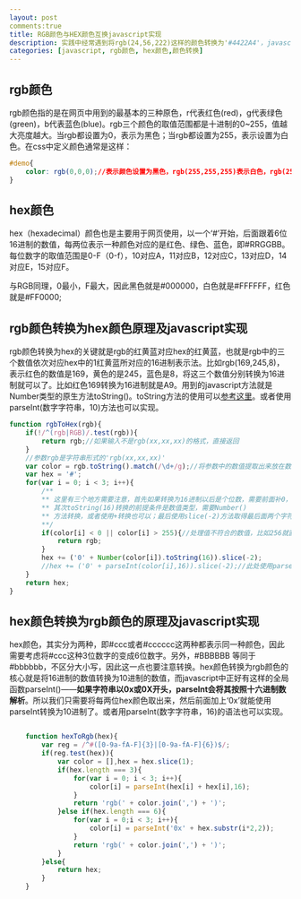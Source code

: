 ```yaml
---
layout: post
comments:true
title: RGB颜色与HEX颜色互换javascript实现
description: 实践中经常遇到将rgb(24,56,222)这样的颜色转换为'#4422A4'，javascript实现方式如下
categories: [javascript, rgb颜色, hex颜色,颜色转换]
---
```

	
## rgb颜色

rgb颜色指的是在网页中用到的最基本的三种原色，r代表红色(red)，g代表绿色(green)，b代表蓝色(blue)。rgb三个颜色的取值范围都是十进制的0~255，值越大亮度越大。当rgb都设置为0，表示为黑色；当rgb都设置为255，表示设置为白色。在css中定义颜色通常是这样：

```css
#demo{
    color: rgb(0,0,0);//表示颜色设置为黑色，rgb(255,255,255)表示白色，rgb(255,0,0)表示红色。
}
```

## hex颜色

hex（hexadecimal）颜色也是主要用于网页使用，以一个‘#’开始，后面跟着6位16进制的数值，每两位表示一种颜色对应的是红色、绿色、蓝色，即#RRGGBB。每位数字的取值范围是0-F（0-f），10对应A，11对应B，12对应C，13对应D，14对应E，15对应F。

与RGB同理，0最小，F最大，因此黑色就是#000000，白色就是#FFFFFF，红色就是#FF0000;

## rgb颜色转换为hex颜色原理及javascript实现

rgb颜色转换为hex的关键就是rgb的红黄蓝对应hex的红黄蓝，也就是rgb中的三个数值依次对应hex中的1红黄蓝所对应的16进制表示法。比如rgb(169,245,8)，表示红色的数值是169，黄色的是245，蓝色是8，将这三个数值分别转换为16进制就可以了。比如红色169转换为16进制就是A9。用到的javascript方法就是Number类型的原生方法toString()。toString方法的使用可以[参考这里](http://javascript.ruanyifeng.com/stdlib/number.html#toc3)。或者使用parseInt(数字字符串，10)方法也可以实现。

```javascript
function rgbToHex(rgb){
    if(!/^(rgb|RGB)/.test(rgb)){
        return rgb;//如果输入不是rgb(xx,xx,xx)的格式，直接返回
    }
    //参数rgb是字符串形式的'rgb(xx,xx,xx)'
	var color = rgb.toString().match(/\d+/g);//将参数中的数值提取出来放在数组中
    var hex = '#';
    for(var i = 0; i < 3; i++){
        /**
        ** 这里有三个地方需要注意，首先如果转换为16进制以后是个位数，需要前面补0，凑足两个数位
        ** 其次toString(16)转换的前提条件是数值类型，需要Number()
        ** 方法转换，或者使用+转换也可以；最后使用slice(-2)方法取得最后面两个字符，这样可以去掉多余的0
        **/
        if(color[i] < 0 || color[i] > 255){//处理值不符合的数值，比如256就直接返回了
            return rgb;
        }
        hex += ('0' + Number(color[i]).toString(16)).slice(-2);
        //hex += ('0' + parseInt(color[i],16)).slice(-2);//此处使用parseInt()方法转换16进制也可以
    }
    return hex;
}

```

## hex颜色转换为rgb颜色的原理及javascript实现

hex颜色，其实分为两种，即#ccc或者#cccccc这两种都表示同一种颜色，因此需要考虑将#ccc这种3位数字的变成6位数字。另外，#BBBBBB 等同于#bbbbbb，不区分大小写，因此这一点也要注意转换。hex颜色转换为rgb颜色的核心就是将16进制的数值转换为10进制的数值，而javascript中正好有这样的全局函数parseInt()——**如果字符串以0x或0X开头，parseInt会将其按照十六进制数解析**。所以我们只需要将每两位hex颜色取出来，然后前面加上‘0x’就能使用parseInt转换为10进制了。或者用parseInt(数字字符串，16)的语法也可以实现。

```javascript

    function hexToRgb(hex){
        var reg = /^#([0-9a-fA-F]{3}|[0-9a-fA-F]{6})$/;
        if(reg.test(hex)){
            var color = [],hex = hex.slice(1);
            if(hex.length === 3){
                for(var i = 0; i < 3; i++){
                    color[i] = parseInt(hex[i] + hex[i],16);
                }
                return 'rgb(' + color.join(',') + ')';
            }else if(hex.length === 6){
                for(var i = 0;i < 3; i++){
                    color[i] = parseInt('0x' + hex.substr(i*2,2));
                }
                return 'rgb(' + color.join(',') + ')';
            }
        }else{
            return hex;
        }
    }

```

